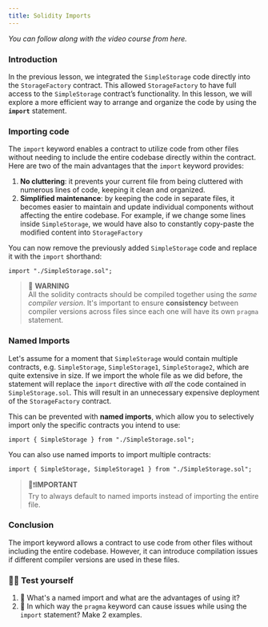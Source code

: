 ```yaml
---
title: Solidity Imports
---
```


_You can follow along with the video course from here._

> </a>

### Introduction

In the previous lesson, we integrated the `SimpleStorage` code directly into the `StorageFactory` contract. This allowed `StorageFactory` to have full access to the `SimpleStorage` contract’s functionality. In this lesson, we will explore a more efficient way to arrange and organize the code by using the **`import`** statement.

### Importing code

The `import` keyword enables a contract to utilize code from other files without needing to include the entire codebase directly within the contract. Here are two of the main advantages that the `import` keyword provides:

1. **No cluttering**: it prevents your current file from being cluttered with numerous lines of code, keeping it clean and organized.
2. **Simplified maintenance**: by keeping the code in separate files, it becomes easier to maintain and update individual components without affecting the entire codebase. For example, if we change some lines inside `SimpleStorage`, we would have also to constantly copy-paste the modified content into `StorageFactory`

You can now remove the previously added `SimpleStorage` code and replace it with the `import` shorthand:

```solidity
import "./SimpleStorage.sol";
```

> 🚧 **WARNING** <br>
> All the solidity contracts should be compiled together using the _same compiler version_. It's important to ensure **consistency** between compiler versions across files since each one will have its own `pragma` statement.

### Named Imports

Let's assume for a moment that `SimpleStorage` would contain multiple contracts, e.g. `SimpleStorage`, `SimpleStorage1`, `SimpleStorage2`, which are quite extensive in size. If we import the whole file as we did before, the statement will replace the `import` directive with _all_ the code contained in `SimpleStorage.sol`. This will result in an unnecessary expensive deployment of the `StorageFactory` contract.

This can be prevented with **named imports**, which allow you to selectively import only the specific contracts you intend to use:

```solidity
import { SimpleStorage } from "./SimpleStorage.sol";
```

You can also use named imports to import multiple contracts:

```solidity
import { SimpleStorage, SimpleStorage1 } from "./SimpleStorage.sol";
```

> 👀❗**IMPORTANT** <br>
> Try to always default to named imports instead of importing the entire file.

### Conclusion

The import keyword allows a contract to use code from other files without including the entire codebase. However, it can introduce compilation issues if different compiler versions are used in these files.

### 🧑‍💻 Test yourself

1. 📕 What's a named import and what are the advantages of using it?
2. 📕 In which way the `pragma` keyword can cause issues while using the `import` statement? Make 2 examples.
